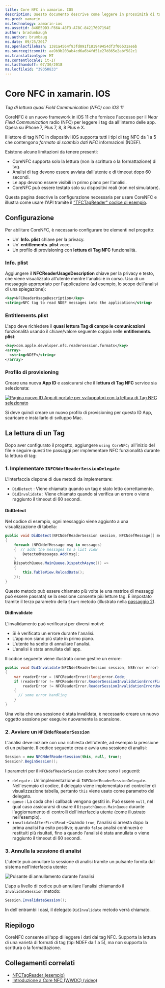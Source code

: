 ```yaml
---
title: Core NFC in xamarin. IOS
description: Questo documento descrive come leggere in prossimità di tag di comunicazione di campo in xamarin. IOS usando le API introdotte in iOS 11.
ms.prod: xamarin
ms.technology: xamarin-ios
ms.assetid: 846B59D3-F66A-48F3-A78C-84217697194E
author: bradumbaugh
ms.author: brumbaug
ms.date: 09/25/2017
ms.openlocfilehash: 1381a4564f93fd091f181949454df3f06b31ae6b
ms.sourcegitcommit: aa9b9b203ab4cd6a6b4fd51e27d865e2abf582c1
ms.translationtype: MT
ms.contentlocale: it-IT
ms.lasthandoff: 07/30/2018
ms.locfileid: "39350833"
---
```

# <a name="core-nfc-in-xamarinios"></a>Core NFC in xamarin. IOS

_Tag di lettura quasi Field Communication (NFC) con iOS 11_

CoreNFC è un nuovo framework in iOS 11 che fornisce l'accesso per il _Near Field Communication_ radio (NFC) per leggere i tag da all'interno delle app. Opera su iPhone 7, Plus 7, 8, 8 Plus e X.

Il lettore di tag NFC in dispositivi iOS supporta tutti i tipi di tag NFC da 1 a 5 che contengono _formato di scambio dati NFC_ informazioni (NDEF).

Esistono alcune limitazioni da tenere presenti:

- CoreNFC supporta solo la lettura (non la scrittura o la formattazione) di tag.
- Analisi di tag devono essere avviata dall'utente e di timeout dopo 60 secondi.
- Le app devono essere visibili in primo piano per l'analisi.
- CoreNFC può essere testato solo su dispositivi reali (non nel simulatore).

Questa pagina descrive la configurazione necessaria per usare CoreNFC e illustra come usare l'API tramite il ["TFCTagReader" codice di esempio](https://developer.xamarin.com/samples/monotouch/ios11/NFCTagReader/).

## <a name="configuration"></a>Configurazione

Per abilitare CoreNFC, è necessario configurare tre elementi nel progetto:

- Un' **Info. plist** chiave per la privacy.
- Un' **entitlements. plist** voce.
- Un profilo di provisioning con **lettura di Tag NFC** funzionalità.

### <a name="infoplist"></a>Info. plist

Aggiungere il **NFCReaderUsageDescription** chiave per la privacy e testo, che viene visualizzato all'utente mentre l'analisi è in corso. Uso di un messaggio appropriato per l'applicazione (ad esempio, lo scopo dell'analisi di una spiegazione):

```xml
<key>NFCReaderUsageDescription</key>
<string>NFC tag to read NDEF messages into the application</string>
```

### <a name="entitlementsplist"></a>Entitlements.plist

L'app deve richiedere il **quasi lettura Tag di campo le comunicazioni** funzionalità usando il chiave/valore seguente coppia nelle **entitlements. plist**:

```xml
<key>com.apple.developer.nfc.readersession.formats</key>
<array>
  <string>NDEF</string>
</array>
```

### <a name="provisioning-profile"></a>Profilo di provisioning

Creare una nuova **App ID** e assicurarsi che il **lettura di Tag NFC** service sia selezionata:

[![Pagina nuovo ID App di portale per sviluppatori con la lettura di Tag NFC selezionato](corenfc-images/app-services-nfc-sml.png)](corenfc-images/app-services-nfc.png#lightbox)

Si deve quindi creare un nuovo profilo di provisioning per questo ID App, scaricare e installarlo di sviluppo Mac.

## <a name="reading-a-tag"></a>La lettura di un Tag

Dopo aver configurato il progetto, aggiungere `using CoreNFC;` all'inizio del file e seguire questi tre passaggi per implementare NFC funzionalità durante la lettura di tag:

### <a name="1-implement-infcndefreadersessiondelegate"></a>1. Implementare `INFCNdefReaderSessionDelegate`

L'interfaccia dispone di due metodi da implementare:

- `DidDetect` : Viene chiamato quando un tag è stato letto correttamente.
- `DidInvalidate` : Viene chiamato quando si verifica un errore o viene raggiunto il timeout di 60 secondi.

#### <a name="diddetect"></a>DidDetect

Nel codice di esempio, ogni messaggio viene aggiunto a una visualizzazione di tabella:

```csharp
public void DidDetect(NFCNdefReaderSession session, NFCNdefMessage[] messages)
{
    foreach (NFCNdefMessage msg in messages)
    {  // adds the messages to a list view
        DetectedMessages.Add(msg);
    }
    DispatchQueue.MainQueue.DispatchAsync(() =>
    {
        this.TableView.ReloadData();
    });
}
```

Questo metodo può essere chiamato più volte (e una matrice di messaggi può essere passata) se la sessione consente più letture tag. È impostato tramite il terzo parametro della `Start` metodo (illustrato nella [passaggio 2](#step2)).

#### <a name="didinvalidate"></a>DidInvalidate

L'invalidamento può verificarsi per diversi motivi:

- Si è verificato un errore durante l'analisi.
- L'app non siano più state in primo piano.
- L'utente ha scelto di annullare l'analisi.
- L'analisi è stata annullata dall'app.

Il codice seguente viene illustrato come gestire un errore:

```csharp
public void DidInvalidate(NFCNdefReaderSession session, NSError error)
{
    var readerError = (NFCReaderError)(long)error.Code;
    if (readerError != NFCReaderError.ReaderSessionInvalidationErrorFirstNDEFTagRead &&
        readerError != NFCReaderError.ReaderSessionInvalidationErrorUserCanceled)
    {
      // some error handling
    }
}
```

Una volta che una sessione è stata invalidata, è necessario creare un nuovo oggetto sessione per eseguire nuovamente la scansione.

<a name="step2" />

### <a name="2-start-an-nfcndefreadersession"></a>2. Avviare un `NFCNdefReaderSession`

L'analisi deve iniziare con una richiesta dell'utente, ad esempio la pressione di un pulsante.
Il codice seguente crea e avvia una sessione di analisi:

```csharp
Session = new NFCNdefReaderSession(this, null, true);
Session?.BeginSession();
```

I parametri per il `NFCNdefReaderSession` costruttore sono i seguenti:

- `delegate` : Un'implementazione di `INFCNdefReaderSessionDelegate`. Nell'esempio di codice, il delegato viene implementato nel controller di visualizzazione tabella, pertanto `this` viene usato come parametro del delegato.
- `queue` : La coda che i callback vengono gestiti in. Può essere `null`, nel qual caso assicurarsi di usare il `DispatchQueue.MainQueue` durante l'aggiornamento di controlli dell'interfaccia utente (come illustrato nell'esempio).
- `invalidateAfterFirstRead` -Quando `true`, l'analisi si arresta dopo la prima analisi ha esito positivo; quando `false` analisi continuerà e restituiti più risultati, fino a quando l'analisi è stata annullata o viene raggiunto il timeout di 60 secondi.


### <a name="3-cancel-the-scanning-session"></a>3. Annulla la sessione di analisi

L'utente può annullare la sessione di analisi tramite un pulsante fornita dal sistema nell'interfaccia utente:

![Pulsante di annullamento durante l'analisi](corenfc-images/scan-cancel-sml.png)

L'app a livello di codice può annullare l'analisi chiamando il `InvalidateSession` metodo:

```csharp
Session.InvalidateSession();
```

In dell'entrambi i casi, il delegato `DidInvalidate` metodo verrà chiamato.

## <a name="summary"></a>Riepilogo

CoreNFC consente all'app di leggere i dati dai tag NFC. Supporta la lettura di una varietà di formati di tag (tipi NDEF da 1 a 5), ma non supporta la scrittura o la formattazione.


## <a name="related-links"></a>Collegamenti correlati

- [NFCTagReader (esempio)](https://developer.xamarin.com/samples/monotouch/ios11/NFCTagReader/)
- [Introduzione a Core NFC (WWDC) (video)](https://developer.apple.com/videos/play/wwdc2017/718/)
